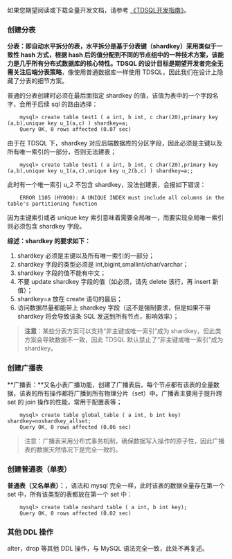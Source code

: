 如果您期望阅读或下载全量开发文档，请参考 [《TDSQL开发指南》](https://cloud.tencent.com/document/product/557/7714)。

### 创建分表

**分表：**即自动水平拆分的表，水平拆分是基于分表键（shardkey）采用类似于一致性 hash 方式，根据 hash 后的值分配到不同的节点组中的一种技术方案，该能力是几乎所有分布式数据库的核心特性。TDSQL 的设计目标是**期望开发者完全无需关注后端分表策略**，像使用普通数据库一样使用 TDSQL，因此我们在设计上隐藏了分表的细节方案。

普通的分表创建时必须在最后面指定 shardkey 的值，该值为表中的一个字段名字，会用于后续 sql 的路由选择：
```
	mysql> create table test1 ( a int, b int, c char(20),primary key (a,b),unique key u_1(a,c) ) shardkey=a;
	Query OK, 0 rows affected (0.07 sec)
```
由于在 TDSQL 下，shardkey 对应后端数据库的分区字段，因此必须是主键以及所有唯一索引的一部分，否则无法建表；
```
	mysql> create table test1 ( a int, b int, c char(20),primary key (a,b),unique key u_1(a,c),unique key u_2(b,c) ) shardkey=a;;
```
此时有一个唯一索引 u_2 不包含 shardkey，没法创建表，会报如下错误：
```
	ERROR 1105 (HY000): A UNIQUE INDEX must include all columns in the table's partitioning function
```
因为主键索引或者 unique key 索引意味着需要全局唯一，而要实现全局唯一索引则必须包含 shardkey 字段。

**综述：shardkey 的要求如下：**
1. shardkey 必须是主键以及所有唯一索引的一部分；
2. shardkey 字段的类型必须是 int,bigint,smallint/char/varchar；
3. shardkey 字段的值不能有中文；
4. 不要 update shardkey 字段的值（如必须，请先 delete 该行，再 insert 新值）；
5. shardkey=a 放在 create 语句的最后；
6. 访问数据尽量都能带上 shardkey 字段（这不是强制要求，但是如果不带 shardkey 将会导致该条 SQL 发送到所有节点，影响效率）；

> **注意**：某些分表方案可以支持“非主键或唯一索引”成为 shardkey，但此类方案会导致数据不一致，因此 TDSQL 默认禁止了“非主键或唯一索引”成为 shardkey。

### 创建广播表

**广播表：**又名小表广播功能，创建了广播表后，每个节点都有该表的全量数据，该表的所有操作都将广播到所有物理分片（set）中。广播表主要用于提升跨 set 的 join 操作的性能，常用于配置表等；
```
	mysql> create table global_table ( a int, b int key) shardkey=noshardkey_allset;
	Query OK, 0 rows affected (0.06 sec)
```
>注意：广播表采用分布式事务机制，确保数据写入操作的原子性，因此广播表的数据天然情况下是完全一致的。

### 创建普通表（单表）

**普通表（又名单表）：**，语法和 mysql 完全一样，此时该表的数据全量存在第一个 set 中，所有该类型的表都放在第一个 set 中：
```
	mysql> create table noshard_table ( a int, b int key);
	Query OK, 0 rows affected (0.02 sec)
```
### 其他 DDL 操作

alter，drop 等其他 DDL 操作，与 MySQL 语法完全一致，此处不再复述。
